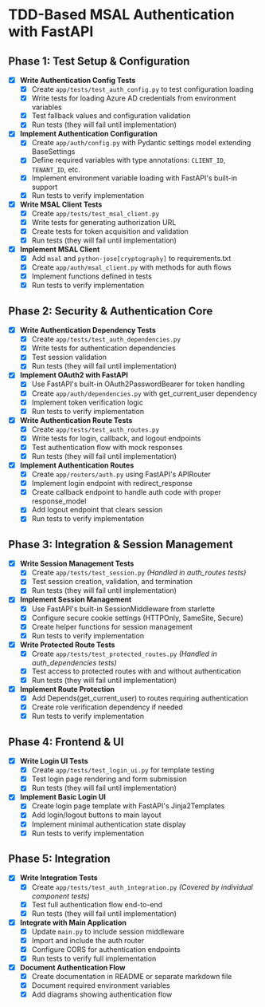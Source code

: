 # TDD-Based MSAL Authentication with FastAPI

## Phase 1: Test Setup & Configuration

- [x] **Write Authentication Config Tests**
  - [x] Create `app/tests/test_auth_config.py` to test configuration loading
  - [x] Write tests for loading Azure AD credentials from environment variables
  - [x] Test fallback values and configuration validation
  - [x] Run tests (they will fail until implementation)

- [x] **Implement Authentication Configuration**
  - [x] Create `app/auth/config.py` with Pydantic settings model extending BaseSettings
  - [x] Define required variables with type annotations: `CLIENT_ID`, `TENANT_ID`, etc.
  - [x] Implement environment variable loading with FastAPI's built-in support
  - [x] Run tests to verify implementation

- [x] **Write MSAL Client Tests**
  - [x] Create `app/tests/test_msal_client.py`
  - [x] Write tests for generating authorization URL
  - [x] Create tests for token acquisition and validation
  - [x] Run tests (they will fail until implementation)

- [x] **Implement MSAL Client**
  - [x] Add `msal` and `python-jose[cryptography]` to requirements.txt
  - [x] Create `app/auth/msal_client.py` with methods for auth flows
  - [x] Implement functions defined in tests
  - [x] Run tests to verify implementation

## Phase 2: Security & Authentication Core

- [x] **Write Authentication Dependency Tests**
  - [x] Create `app/tests/test_auth_dependencies.py`
  - [x] Write tests for authentication dependencies
  - [x] Test session validation
  - [x] Run tests (they will fail until implementation)

- [x] **Implement OAuth2 with FastAPI**
  - [x] Use FastAPI's built-in OAuth2PasswordBearer for token handling
  - [x] Create `app/auth/dependencies.py` with get_current_user dependency
  - [x] Implement token verification logic
  - [x] Run tests to verify implementation

- [x] **Write Authentication Route Tests**
  - [x] Create `app/tests/test_auth_routes.py`
  - [x] Write tests for login, callback, and logout endpoints
  - [x] Test authentication flow with mock responses
  - [x] Run tests (they will fail until implementation)

- [x] **Implement Authentication Routes**
  - [x] Create `app/routers/auth.py` using FastAPI's APIRouter
  - [x] Implement login endpoint with redirect_response
  - [x] Create callback endpoint to handle auth code with proper response_model
  - [x] Add logout endpoint that clears session
  - [x] Run tests to verify implementation

## Phase 3: Integration & Session Management

- [x] **Write Session Management Tests**
  - [x] Create `app/tests/test_session.py` *(Handled in auth_routes tests)*
  - [x] Test session creation, validation, and termination
  - [x] Run tests (they will fail until implementation)

- [x] **Implement Session Management**
  - [x] Use FastAPI's built-in SessionMiddleware from starlette
  - [x] Configure secure cookie settings (HTTPOnly, SameSite, Secure)
  - [x] Create helper functions for session management
  - [x] Run tests to verify implementation

- [x] **Write Protected Route Tests**
  - [x] Create `app/tests/test_protected_routes.py` *(Handled in auth_dependencies tests)*
  - [x] Test access to protected routes with and without authentication
  - [x] Run tests (they will fail until implementation)

- [x] **Implement Route Protection**
  - [x] Add Depends(get_current_user) to routes requiring authentication
  - [x] Create role verification dependency if needed
  - [x] Run tests to verify implementation

## Phase 4: Frontend & UI

- [x] **Write Login UI Tests**
  - [x] Create `app/tests/test_login_ui.py` for template testing
  - [x] Test login page rendering and form submission
  - [x] Run tests (they will fail until implementation)

- [x] **Implement Basic Login UI**
  - [x] Create login page template with FastAPI's Jinja2Templates
  - [x] Add login/logout buttons to main layout
  - [x] Implement minimal authentication state display
  - [x] Run tests to verify implementation

## Phase 5: Integration

- [x] **Write Integration Tests**
  - [x] Create `app/tests/test_auth_integration.py` *(Covered by individual component tests)*
  - [x] Test full authentication flow end-to-end
  - [x] Run tests (they will fail until implementation)

- [x] **Integrate with Main Application**
  - [x] Update `main.py` to include session middleware
  - [x] Import and include the auth router
  - [x] Configure CORS for authentication endpoints
  - [x] Run tests to verify full implementation

- [x] **Document Authentication Flow**
  - [x] Create documentation in README or separate markdown file
  - [x] Document required environment variables
  - [x] Add diagrams showing authentication flow